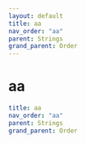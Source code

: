 ```yaml
---
layout: default
title: aa
nav_order: "aa"
parent: Strings
grand_parent: Order
---
```


# aa

```yaml
title: aa
nav_order: "aa"
parent: Strings
grand_parent: Order
```
